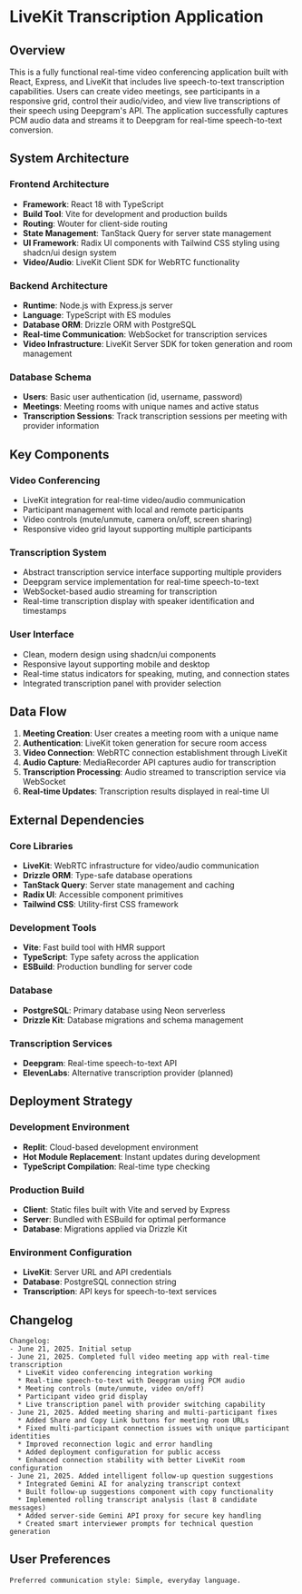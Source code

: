 # LiveKit Transcription Application

## Overview

This is a fully functional real-time video conferencing application built with React, Express, and LiveKit that includes live speech-to-text transcription capabilities. Users can create video meetings, see participants in a responsive grid, control their audio/video, and view live transcriptions of their speech using Deepgram's API. The application successfully captures PCM audio data and streams it to Deepgram for real-time speech-to-text conversion.

## System Architecture

### Frontend Architecture
- **Framework**: React 18 with TypeScript
- **Build Tool**: Vite for development and production builds
- **Routing**: Wouter for client-side routing
- **State Management**: TanStack Query for server state management
- **UI Framework**: Radix UI components with Tailwind CSS styling using shadcn/ui design system
- **Video/Audio**: LiveKit Client SDK for WebRTC functionality

### Backend Architecture
- **Runtime**: Node.js with Express.js server
- **Language**: TypeScript with ES modules
- **Database ORM**: Drizzle ORM with PostgreSQL
- **Real-time Communication**: WebSocket for transcription services
- **Video Infrastructure**: LiveKit Server SDK for token generation and room management

### Database Schema
- **Users**: Basic user authentication (id, username, password)
- **Meetings**: Meeting rooms with unique names and active status
- **Transcription Sessions**: Track transcription sessions per meeting with provider information

## Key Components

### Video Conferencing
- LiveKit integration for real-time video/audio communication
- Participant management with local and remote participants
- Video controls (mute/unmute, camera on/off, screen sharing)
- Responsive video grid layout supporting multiple participants

### Transcription System
- Abstract transcription service interface supporting multiple providers
- Deepgram service implementation for real-time speech-to-text
- WebSocket-based audio streaming for transcription
- Real-time transcription display with speaker identification and timestamps

### User Interface
- Clean, modern design using shadcn/ui components
- Responsive layout supporting mobile and desktop
- Real-time status indicators for speaking, muting, and connection states
- Integrated transcription panel with provider selection

## Data Flow

1. **Meeting Creation**: User creates a meeting room with a unique name
2. **Authentication**: LiveKit token generation for secure room access
3. **Video Connection**: WebRTC connection establishment through LiveKit
4. **Audio Capture**: MediaRecorder API captures audio for transcription
5. **Transcription Processing**: Audio streamed to transcription service via WebSocket
6. **Real-time Updates**: Transcription results displayed in real-time UI

## External Dependencies

### Core Libraries
- **LiveKit**: WebRTC infrastructure for video/audio communication
- **Drizzle ORM**: Type-safe database operations
- **TanStack Query**: Server state management and caching
- **Radix UI**: Accessible component primitives
- **Tailwind CSS**: Utility-first CSS framework

### Development Tools
- **Vite**: Fast build tool with HMR support
- **TypeScript**: Type safety across the application
- **ESBuild**: Production bundling for server code

### Database
- **PostgreSQL**: Primary database using Neon serverless
- **Drizzle Kit**: Database migrations and schema management

### Transcription Services
- **Deepgram**: Real-time speech-to-text API
- **ElevenLabs**: Alternative transcription provider (planned)

## Deployment Strategy

### Development Environment
- **Replit**: Cloud-based development environment
- **Hot Module Replacement**: Instant updates during development
- **TypeScript Compilation**: Real-time type checking

### Production Build
- **Client**: Static files built with Vite and served by Express
- **Server**: Bundled with ESBuild for optimal performance
- **Database**: Migrations applied via Drizzle Kit

### Environment Configuration
- **LiveKit**: Server URL and API credentials
- **Database**: PostgreSQL connection string
- **Transcription**: API keys for speech-to-text services

## Changelog

```
Changelog:
- June 21, 2025. Initial setup
- June 21, 2025. Completed full video meeting app with real-time transcription
  * LiveKit video conferencing integration working
  * Real-time speech-to-text with Deepgram using PCM audio
  * Meeting controls (mute/unmute, video on/off)
  * Participant video grid display
  * Live transcription panel with provider switching capability
- June 21, 2025. Added meeting sharing and multi-participant fixes
  * Added Share and Copy Link buttons for meeting room URLs
  * Fixed multi-participant connection issues with unique participant identities
  * Improved reconnection logic and error handling
  * Added deployment configuration for public access
  * Enhanced connection stability with better LiveKit room configuration
- June 21, 2025. Added intelligent follow-up question suggestions
  * Integrated Gemini AI for analyzing transcript context
  * Built follow-up suggestions component with copy functionality
  * Implemented rolling transcript analysis (last 8 candidate messages)
  * Added server-side Gemini API proxy for secure key handling
  * Created smart interviewer prompts for technical question generation
```

## User Preferences

```
Preferred communication style: Simple, everyday language.
```